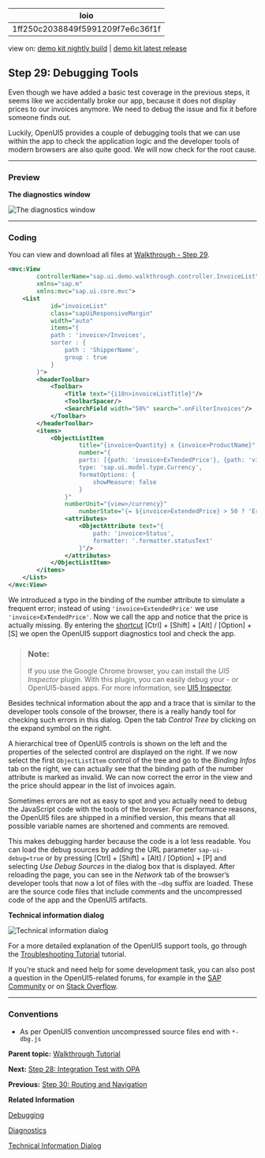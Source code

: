 <!-- loio1ff250c2038849f5991209f7e6c36f1f -->

| loio |
| -----|
| 1ff250c2038849f5991209f7e6c36f1f |

<div id="loio">

view on: [demo kit nightly build](https://sdk.openui5.org/nightly/#/topic/1ff250c2038849f5991209f7e6c36f1f) | [demo kit latest release](https://sdk.openui5.org/topic/1ff250c2038849f5991209f7e6c36f1f)</div>

## Step 29: Debugging Tools

Even though we have added a basic test coverage in the previous steps, it seems like we accidentally broke our app, because it does not display prices to our invoices anymore. We need to debug the issue and fix it before someone finds out.

Luckily, OpenUI5 provides a couple of debugging tools that we can use within the app to check the application logic and the developer tools of modern browsers are also quite good. We will now check for the root cause.

***

<a name="loio1ff250c2038849f5991209f7e6c36f1f__section_chj_s5x_31b"/>

### Preview

   
  
**The diagnostics window**

 ![](images/loioc4e83f0e553c4314a1f24e13972e20df_HiRes.png "The diagnostics window") 

***

<a name="loio1ff250c2038849f5991209f7e6c36f1f__section_dhj_s5x_31b"/>

### Coding

You can view and download all files at [Walkthrough - Step 29](https://sdk.openui5.org/entity/sap.m.tutorial.walkthrough/sample/sap.m.tutorial.walkthrough.29).

```xml
<mvc:View
		controllerName="sap.ui.demo.walkthrough.controller.InvoiceList"
		xmlns="sap.m"
		xmlns:mvc="sap.ui.core.mvc">
	<List
			id="invoiceList"
			class="sapUiResponsiveMargin"
			width="auto"
			items="{
			path : 'invoice>/Invoices',
			sorter : {
				path : 'ShipperName',
				group : true
			}
		}">
		<headerToolbar>
			<Toolbar>
				<Title text="{i18n>invoiceListTitle}"/>
				<ToolbarSpacer/>
				<SearchField width="50%" search=".onFilterInvoices"/>
			</Toolbar>
		</headerToolbar>
		<items>
			<ObjectListItem
					title="{invoice>Quantity} x {invoice>ProductName}"
					number="{
					parts: [{path: 'invoice>ExTendedPrice'}, {path: 'view>/currency'}],
					type: 'sap.ui.model.type.Currency',
					formatOptions: {
						showMeasure: false
					}
				}"
				numberUnit="{view>/currency}"
					numberState="{=	${invoice>ExtendedPrice} > 50 ? 'Error' : 'Success' }">
				<attributes>
					<ObjectAttribute text="{
						path: 'invoice>Status',
						formatter: '.formatter.statusText'
					}"/>
				</attributes>
			</ObjectListItem>
		</items>
	</List>
</mvc:View>
```

We introduced a typo in the binding of the number attribute to simulate a frequent error; instead of using `'invoice>ExtendedPrice'` we use <code>'invoice&gt;Ex<b>T</b>endedPrice'</code>. Now we call the app and notice that the price is actually missing. By entering the [shortcut](Keyboard_Shortcuts_for_OpenUI5_Tools_154844c.md)  [Ctrl\] + [Shift\] + [Alt\] / [Option\] + [S\]  we open the OpenUI5 support diagnostics tool and check the app.

> ### Note:  
> If you use the Google Chrome browser, you can install the *UI5 Inspector* plugin. With this plugin, you can easily debug your - or OpenUI5-based apps. For more information, see [UI5 Inspector](UI5_Inspector_b24e724.md).

Besides technical information about the app and a trace that is similar to the developer tools console of the browser, there is a really handy tool for checking such errors in this dialog. Open the tab *Control Tree* by clicking on the expand symbol on the right.

A hierarchical tree of OpenUI5 controls is shown on the left and the properties of the selected control are displayed on the right. If we now select the first `ObjectListItem` control of the tree and go to the *Binding Infos* tab on the right, we can actually see that the binding path of the number attribute is marked as invalid. We can now correct the error in the view and the price should appear in the list of invoices again.

Sometimes errors are not as easy to spot and you actually need to debug the JavaScript code with the tools of the browser. For performance reasons, the OpenUI5 files are shipped in a minified version, this means that all possible variable names are shortened and comments are removed.

This makes debugging harder because the code is a lot less readable. You can load the debug sources by adding the URL parameter `sap-ui-debug=true` or by pressing  [Ctrl\] + [Shift\] + [Alt\] / [Option\] + [P\]  and selecting *Use Debug Sources* in the dialog box that is displayed. After reloading the page, you can see in the *Network* tab of the browser’s developer tools that now a lot of files with the `–dbg` suffix are loaded. These are the source code files that include comments and the uncompressed code of the app and the OpenUI5 artifacts.

   
  
**Technical information dialog**

 ![](images/loio8bf9780408674588af6d33eb6cebadab_LowRes.png "Technical information dialog ") 

For a more detailed explanation of the OpenUI5 support tools, go through the [Troubleshooting Tutorial](Troubleshooting_Tutorial_5661952.md) tutorial.

If you're stuck and need help for some development task, you can also post a question in the OpenUI5-related forums, for example in the [SAP Community](https://www.sap.com/community/topic/ui5.html) or on [Stack Overflow](https://stackoverflow.com/search?q=sapui5).

***

<a name="loio1ff250c2038849f5991209f7e6c36f1f__section_lvc_gkw_31b"/>

### Conventions

-   As per OpenUI5 convention uncompressed source files end with `*-dbg.js`


**Parent topic:** [Walkthrough Tutorial](Walkthrough_Tutorial_3da5f4b.md "In this tutorial we will introduce you to all major development paradigms of OpenUI5.")

**Next:** [Step 28: Integration Test with OPA](Step_28_Integration_Test_with_OPA_9bf4dce.md "If we want to test interaction patterns or more visual features of our app, we can also write an integration test.")

**Previous:** [Step 30: Routing and Navigation](Step_30_Routing_and_Navigation_e5200ee.md "So far, we have put all app content on one single page. As we add more and more features, we want to split the content and put it on separate pages.")

**Related Information**  


[Debugging](Debugging_c9b0f8c.md#loioc9b0f8cca852443f9b8d3bf8ba5626ab "When developing apps, searching for bugs is an inevitable part of the process. To analyze an issue, you can use the developer tools of your browser and built-in OpenUI5 tools. In this section, we give an overview of the OpenUI5 tools you can use when debugging. To learn more about the developer tools of your browser, check the documentation of the browser.")

[Diagnostics](Diagnostics_6ec18e8.md#loio6ec18e80b0ce47f290bc2645b0cc86e6 "The Diagnostics window available in OpenUI5 is a support tool that runs within an existing OpenUI5 app.")

[Technical Information Dialog](Technical_Information_Dialog_616a3ef.md#loio616a3ef07f554e20a3adf749c11f64e9 "The Technical Information dialog shows details of the OpenUI5 version currently being used in an app built with OpenUI5. You can use the Technical Information dialog to enable debug resources and open additional support tools to debug your app.")

